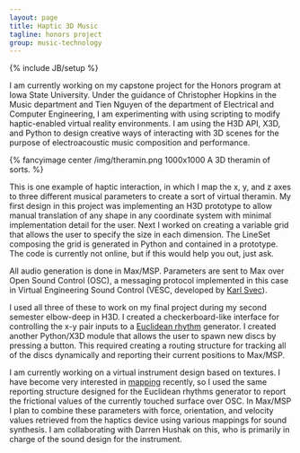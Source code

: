 ```yaml
---
layout: page
title: Haptic 3D Music
tagline: honors project
group: music-technology
---
```

{% include JB/setup %}
 
I am currently working on my capstone project for the Honors program at Iowa State University. Under the guidance of Christopher Hopkins in the Music department and Tien Nguyen of the department of Electrical and Computer Engineering, I am experimenting with using scripting to modify haptic-enabled virtual reality environments. I am using the H3D API, X3D, and Python to design creative ways of interacting with 3D scenes for the purpose of electroacoustic music composition and performance. 

{% fancyimage center /img/theramin.png 1000x1000 A 3D theramin of sorts. %}

This is one example of haptic interaction, in which I map the x, y, and z axes to three different musical parameters to create a sort of virtual theramin. My first design in this project was implementing an H3D prototype to allow manual translation of any shape in any coordinate system with minimal implementation detail for the user. Next I worked on creating a variable grid that allows the user to specify the size in each dimension. The LineSet composing the grid is generated in Python and contained in a prototype. The code is currently not online, but if this would help you out, just ask.  

All audio generation is done in Max/MSP. Parameters are sent to Max over Open Sound Control (OSC), a messaging protocol implemented in this case in Virtual Engineering Sound Control (VESC, developed by [Karl Svec](http://www.vrac.iastate.edu/people/detail.php?s=people&r=1213)).  

I used all three of these to work on my final project during my second semester elbow-deep in H3D. I created a checkerboard-like interface for controlling the x-y pair inputs to a [Euclidean rhythm](http://www.hisschemoller.com/2011/euclidean-rhythms/) generator. I created another Python/X3D module that allows the user to spawn new discs by pressing a button. This required creating a routing structure for tracking all of the discs dynamically and reporting their current positions to Max/MSP.

I am currently working on a virtual instrument design based on textures. I have become very interested in [mapping](http://delivery.acm.org/10.1145/1090000/1085207/p1-hunt.pdf?ip=65.110.254.40&acc=ACTIVE%20SERVICE&CFID=251752148&CFTOKEN=87889625&__acm__=1357930181_e70cb6d6d87420859d3df035d906b669) recently, so I used the same reporting structure designed for the Euclidean rhythms generator to report the frictional values of the currently touched surface over OSC. In Max/MSP I plan to combine these parameters with force, orientation, and velocity values retrieved from the haptics device using various mappings for sound synthesis. I am collaborating with Darren Hushak on this, who is primarily in charge of the sound design for the instrument.


